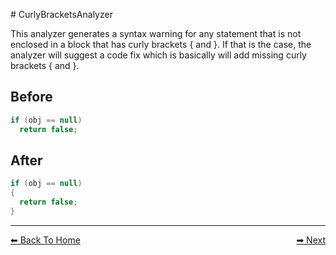 ﻿﻿# CurlyBracketsAnalyzer

This analyzer generates a syntax warning for any statement that is not enclosed in a block that has curly brackets { and }.
If that is the case, the analyzer will suggest a code fix which is basically will add missing curly brackets { and }.

## Before

```csharp
if (obj == null)
  return false;
```

## After

```csharp
if (obj == null)
{
  return false;
}
```

---

<div style="display: flex; justify-content: space-between">
  <a href="../README.md"> ⬅ Back To Home </a>
  <a href="./NullEqualityAnalyzer.md"> ➡ Next </a>
</div>
